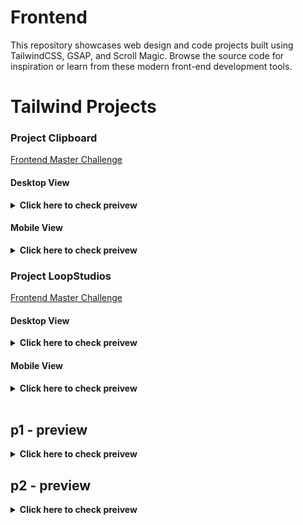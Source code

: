 # Frontend
This repository showcases web design and code projects built using TailwindCSS, GSAP, and Scroll Magic. Browse the source code for inspiration or learn from these modern front-end development tools.

# Tailwind Projects

### Project Clipboard
[Frontend Master Challenge](https://www.frontendmentor.io/challenges/clipboard-landing-page-5cc9bccd6c4c91111378ecb9)

#### Desktop View
<details><summary><b>Click here to check preivew</b></summary>

![](Project_Preview/ClipboardDesktop.png)
</details>


#### Mobile View
<details><summary><b>Click here to check preivew</b></summary>

![](Project_Preview/ClipboardMobile.png)

</details>

### Project LoopStudios
[Frontend Master Challenge](https://www.frontendmentor.io/challenges/loopstudios-landing-page-N88J5Onjw)

#### Desktop View
<details><summary><b>Click here to check preivew</b></summary>

![](Project_Preview/LoopStudiosDesktop.png)
</details>


#### Mobile View
<details><summary><b>Click here to check preivew</b></summary>

![](Project_Preview/LoopStudiosMobile.png)

</details>

<br>

## p1 - preview
<details><summary><b>Click here to check preivew</b></summary>

![](Project_Preview/p1-preview.gif)

</details>

## p2 - preview
<details><summary><b>Click here to check preivew</b></summary>

![](Project_Preview/p2.gif)

</details>



